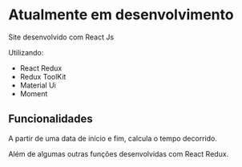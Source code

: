<h1>Atualmente em desenvolvimento</h1>
<p>Site desenvolvido com React Js </p>
<p>Utilizando:</p>
<ul>
  <li>React Redux </li> 
  <li>Redux ToolKit </li> 
  <li>Material Ui </li> 
  <li>Moment</li>
</ul>

<h2>Funcionalidades</h2>
<p>A partir de uma data de início e fim, calcula o tempo decorrido.</p>
<p>Além de algumas outras funções desenvolvidas com React Redux.</p>
